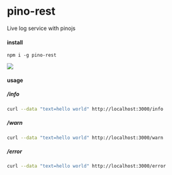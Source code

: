 # pino-rest
Live log service with pinojs

#### install
```
npm i -g pino-rest
```

![](https://media.giphy.com/media/3ohhwziiGL6Elwwkuc/giphy.gif)

#### usage

##### /info

```bash
curl --data "text=hello world" http://localhost:3000/info
```

##### /warn

```bash
curl --data "text=hello world" http://localhost:3000/warn
```

##### /error

```bash
curl --data "text=hello world" http://localhost:3000/error
```
